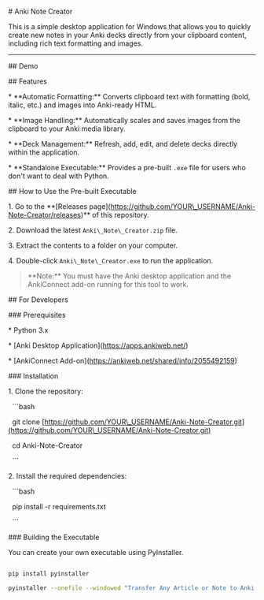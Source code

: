 \# Anki Note Creator



This is a simple desktop application for Windows that allows you to quickly create new notes in your Anki decks directly from your clipboard content, including rich text formatting and images.



---



\## Demo



\## Features



\* \*\*Automatic Formatting:\*\* Converts clipboard text with formatting (bold, italic, etc.) and images into Anki-ready HTML.

\* \*\*Image Handling:\*\* Automatically scales and saves images from the clipboard to your Anki media library.

\* \*\*Deck Management:\*\* Refresh, add, edit, and delete decks directly within the application.

\* \*\*Standalone Executable:\*\* Provides a pre-built `.exe` file for users who don't want to deal with Python.



\## How to Use the Pre-built Executable



1\.  Go to the \*\*\[Releases page](https://github.com/YOUR\_USERNAME/Anki-Note-Creator/releases)\*\* of this repository.

2\.  Download the latest `Anki\_Note\_Creator.zip` file.

3\.  Extract the contents to a folder on your computer.

4\.  Double-click `Anki\_Note\_Creator.exe` to run the application.



> \*\*Note:\*\* You must have the Anki desktop application and the AnkiConnect add-on running for this tool to work.



\## For Developers



\### Prerequisites



\* Python 3.x

\* \[Anki Desktop Application](https://apps.ankiweb.net/)

\* \[AnkiConnect Add-on](https://ankiweb.net/shared/info/2055492159)



\### Installation



1\.  Clone the repository:

&nbsp;   ```bash

&nbsp;   git clone \[https://github.com/YOUR\_USERNAME/Anki-Note-Creator.git](https://github.com/YOUR\_USERNAME/Anki-Note-Creator.git)

&nbsp;   cd Anki-Note-Creator

&nbsp;   ```

2\.  Install the required dependencies:

&nbsp;   ```bash

&nbsp;   pip install -r requirements.txt

&nbsp;   ```



\### Building the Executable



You can create your own executable using PyInstaller.

```bash

pip install pyinstaller

pyinstaller --onefile --windowed "Transfer Any Article or Note to Anki.py"



